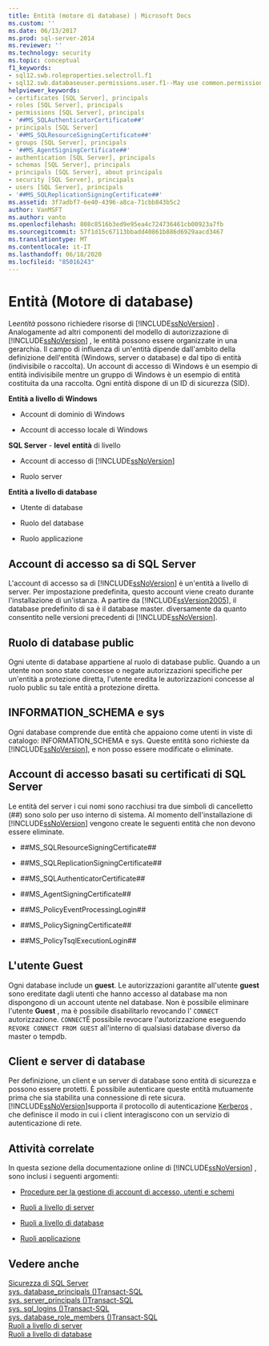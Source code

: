 ```yaml
---
title: Entità (motore di database) | Microsoft Docs
ms.custom: ''
ms.date: 06/13/2017
ms.prod: sql-server-2014
ms.reviewer: ''
ms.technology: security
ms.topic: conceptual
f1_keywords:
- sql12.swb.roleproperties.selectroll.f1
- sql12.swb.databaseuser.permissions.user.f1--May use common.permissions
helpviewer_keywords:
- certificates [SQL Server], principals
- roles [SQL Server], principals
- permissions [SQL Server], principals
- '##MS_SQLAuthenticatorCertificate##'
- principals [SQL Server]
- '##MS_SQLResourceSigningCertificate##'
- groups [SQL Server], principals
- '##MS_AgentSigningCertificate##'
- authentication [SQL Server], principals
- schemas [SQL Server], principals
- principals [SQL Server], about principals
- security [SQL Server], principals
- users [SQL Server], principals
- '##MS_SQLReplicationSigningCertificate##'
ms.assetid: 3f7adbf7-6e40-4396-a8ca-71cbb843b5c2
author: VanMSFT
ms.author: vanto
ms.openlocfilehash: 808c8516b3ed9e95ea4c724736461cb00923a7fb
ms.sourcegitcommit: 57f1d15c67113bbadd40861b886d6929aacd3467
ms.translationtype: MT
ms.contentlocale: it-IT
ms.lasthandoff: 06/18/2020
ms.locfileid: "85016243"
---
```

# <a name="principals-database-engine"></a>Entità (Motore di database)
  Le*entità* possono richiedere risorse di [!INCLUDE[ssNoVersion](../../../includes/ssnoversion-md.md)] . Analogamente ad altri componenti del modello di autorizzazione di [!INCLUDE[ssNoVersion](../../../includes/ssnoversion-md.md)] , le entità possono essere organizzate in una gerarchia. Il campo di influenza di un'entità dipende dall'ambito della definizione dell'entità (Windows, server o database) e dal tipo di entità (indivisibile o raccolta). Un account di accesso di Windows è un esempio di entità indivisibile mentre un gruppo di Windows è un esempio di entità costituita da una raccolta. Ogni entità dispone di un ID di sicurezza (SID).  
  
 **Entità a livello di Windows**  
  
-   Account di dominio di Windows  
  
-   Account di accesso locale di Windows  
  
 **SQL Server** - **level** **entità** di livello  
  
-   Account di accesso di [!INCLUDE[ssNoVersion](../../../includes/ssnoversion-md.md)]  
  
-   Ruolo server  
  
 **Entità a livello di database**  
  
-   Utente di database  
  
-   Ruolo del database  
  
-   Ruolo applicazione  
  
## <a name="the-sql-server-sa-login"></a>Account di accesso sa di SQL Server  
 L'account di accesso sa di [!INCLUDE[ssNoVersion](../../../includes/ssnoversion-md.md)] è un'entità a livello di server. Per impostazione predefinita, questo account viene creato durante l'installazione di un'istanza. A partire da [!INCLUDE[ssVersion2005](../../../includes/ssversion2005-md.md)], il database predefinito di sa è il database master. diversamente da quanto consentito nelle versioni precedenti di [!INCLUDE[ssNoVersion](../../../includes/ssnoversion-md.md)].  
  
## <a name="public-database-role"></a>Ruolo di database public  
 Ogni utente di database appartiene al ruolo di database public. Quando a un utente non sono state concesse o negate autorizzazioni specifiche per un'entità a protezione diretta, l'utente eredita le autorizzazioni concesse al ruolo public su tale entità a protezione diretta.  
  
## <a name="information_schema-and-sys"></a>INFORMATION_SCHEMA e sys  
 Ogni database comprende due entità che appaiono come utenti in viste di catalogo: INFORMATION_SCHEMA e sys. Queste entità sono richieste da [!INCLUDE[ssNoVersion](../../../includes/ssnoversion-md.md)], e non posso essere modificate o eliminate.  
  
## <a name="certificate-based-sql-server-logins"></a>Account di accesso basati su certificati di SQL Server  
 Le entità del server i cui nomi sono racchiusi tra due simboli di cancelletto (##) sono solo per uso interno di sistema. Al momento dell'installazione di [!INCLUDE[ssNoVersion](../../../includes/ssnoversion-md.md)] vengono create le seguenti entità che non devono essere eliminate.  
  
-   \##MS_SQLResourceSigningCertificate##  
  
-   \##MS_SQLReplicationSigningCertificate##  
  
-   \##MS_SQLAuthenticatorCertificate##  
  
-   \##MS_AgentSigningCertificate##  
  
-   \##MS_PolicyEventProcessingLogin##  
  
-   \##MS_PolicySigningCertificate##  
  
-   \##MS_PolicyTsqlExecutionLogin##  
  
## <a name="the-guest-user"></a>L'utente Guest  
 Ogni database include un **guest**. Le autorizzazioni garantite all'utente **guest** sono ereditate dagli utenti che hanno accesso al database ma non dispongono di un account utente nel database. Non è possibile eliminare l'utente **Guest** , ma è possibile disabilitarlo revocando l' `CONNECT` autorizzazione. `CONNECT`È possibile revocare l'autorizzazione eseguendo `REVOKE CONNECT FROM GUEST` all'interno di qualsiasi database diverso da master o tempdb.  
  
## <a name="client-and-database-server"></a>Client e server di database  
 Per definizione, un client e un server di database sono entità di sicurezza e possono essere protetti. È possibile autenticare queste entità mutuamente prima che sia stabilita una connessione di rete sicura. [!INCLUDE[ssNoVersion](../../../includes/ssnoversion-md.md)]supporta il protocollo di autenticazione [Kerberos](https://go.microsoft.com/fwlink/?LinkId=100758) , che definisce il modo in cui i client interagiscono con un servizio di autenticazione di rete.  
  
## <a name="related-tasks"></a>Attività correlate  
 In questa sezione della documentazione online di [!INCLUDE[ssNoVersion](../../../includes/ssnoversion-md.md)] , sono inclusi i seguenti argomenti:  
  
-   [Procedure per la gestione di account di accesso, utenti e schemi](managing-logins-users-and-schemas-how-to-topics.md)  
  
-   [Ruoli a livello di server](server-level-roles.md)  
  
-   [Ruoli a livello di database](database-level-roles.md)  
  
-   [Ruoli applicazione](application-roles.md)  
  
## <a name="see-also"></a>Vedere anche  
 [Sicurezza di SQL Server](../securing-sql-server.md)   
 [sys. database_principals &#40;&#41;Transact-SQL](/sql/relational-databases/system-catalog-views/sys-database-principals-transact-sql)   
 [sys. server_principals &#40;&#41;Transact-SQL](/sql/relational-databases/system-catalog-views/sys-server-principals-transact-sql)   
 [sys. sql_logins &#40;&#41;Transact-SQL](/sql/relational-databases/system-catalog-views/sys-sql-logins-transact-sql)   
 [sys. database_role_members &#40;&#41;Transact-SQL](/sql/relational-databases/system-catalog-views/sys-database-role-members-transact-sql)   
 [Ruoli a livello di server](server-level-roles.md)   
 [Ruoli a livello di database](database-level-roles.md)  
  
  
